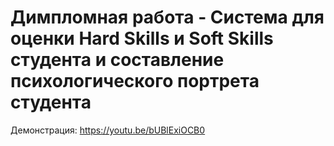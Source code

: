 # Димпломная работа - Система для оценки Hard Skills и Soft Skills студента и составление психологического портрета студента
Демонстрация:
https://youtu.be/bUBlExiOCB0
